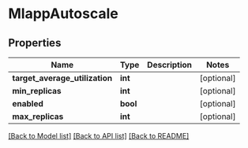 # MlappAutoscale

## Properties
Name | Type | Description | Notes
------------ | ------------- | ------------- | -------------
**target_average_utilization** | **int** |  | [optional] 
**min_replicas** | **int** |  | [optional] 
**enabled** | **bool** |  | [optional] 
**max_replicas** | **int** |  | [optional] 

[[Back to Model list]](../README.md#documentation-for-models) [[Back to API list]](../README.md#documentation-for-api-endpoints) [[Back to README]](../README.md)


